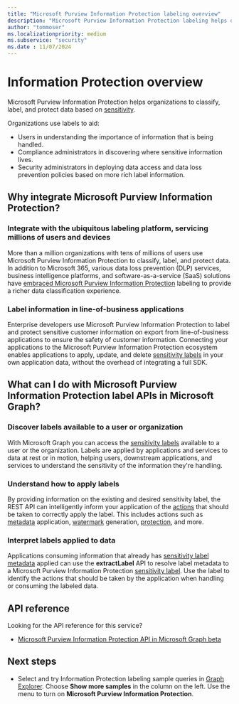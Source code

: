 ```yaml
---
title: "Microsoft Purview Information Protection labeling overview"
description: "Microsoft Purview Information Protection labeling helps organizations to classify, label, and protect data based on Microsoft 365 Security and Compliance Center Sensitivity Labels."
author: "tommoser"
ms.localizationpriority: medium
ms.subservice: "security"
ms.date : 11/07/2024
---
```


# Information Protection overview

Microsoft Purview Information Protection helps organizations to classify, label, and protect data based on [sensitivity](/office365/securitycompliance/sensitivity-labels). 

Organizations use labels to aid:

* Users in understanding the importance of information that is being handled.
* Compliance administrators in discovering where sensitive information lives. 
* Security administrators in deploying data access and data loss prevention policies based on more rich label information.

## Why integrate Microsoft Purview Information Protection? 

### Integrate with the ubiquitous labeling platform, servicing millions of users and devices

More than a million organizations with tens of millions of users use Microsoft Purview Information Protection to classify, label, and protect data.  In addition to Microsoft 365, various data loss prevention (DLP) services, business intelligence platforms, and software-as-a-service (SaaS) solutions have [embraced Microsoft Purview Information Protection](https://www.microsoft.com/security/technology/information-protection) labeling to provide a richer data classification experience. 

### Label information in line-of-business applications

Enterprise developers use Microsoft Purview Information Protection to label and protect sensitive customer information on export from line-of-business applications to ensure the safety of customer information. Connecting your applications to the Microsoft Purview Information Protection ecosystem enables applications to apply, update, and delete [sensitivity labels](/office365/securitycompliance/sensitivity-labels) in your own application data, without the overhead of integrating a full SDK.

## What can I do with Microsoft Purview Information Protection label APIs in Microsoft Graph? 

### Discover labels available to a user or organization

With Microsoft Graph you can access the [sensitivity labels](/graph/api/resources/security-sensitivitylabel) available to a user or the organization. Labels are applied by applications and services to data at rest or in motion, helping users, downstream applications, and services to understand the sensitivity of the information they're handling.

### Understand how to apply labels

By providing information on the existing and desired sensitivity label, the REST API can intelligently inform your application of the [actions](/graph/api/resources/security-informationprotectionaction) that should be taken to correctly apply the label. This includes actions such as [metadata](/graph/api/resources/security-metadataaction) application, [watermark](/graph/api/resources/security-addwatermarkaction) generation, [protection](/graph/api/resources/security-protectbytemplateaction), and more.

### Interpret labels applied to data

Applications consuming information that already has [sensitivity label metadata](/graph/api/resources/security-metadataaction) applied can use the **extractLabel** API to resolve label metadata to a Microsoft Purview Information Protection [sensitivity label](/graph/api/resources/security-sensitivitylabel). Use the label to identify the actions that should be taken by the application when handling or consuming the labeled data. 

## API reference

Looking for the API reference for this service?

- [Microsoft Purview Information Protection API in Microsoft Graph beta](/graph/api/resources/security-sensitivitylabel?view=graph-rest-beta&preserve-view=true)

## Next steps

- Select and try Information Protection labeling sample queries in [Graph Explorer](https://developer.microsoft.com/graph/graph-explorer). Choose **Show more samples** in the column on the left. Use the menu to turn on **Microsoft Purview Information Protection**.
